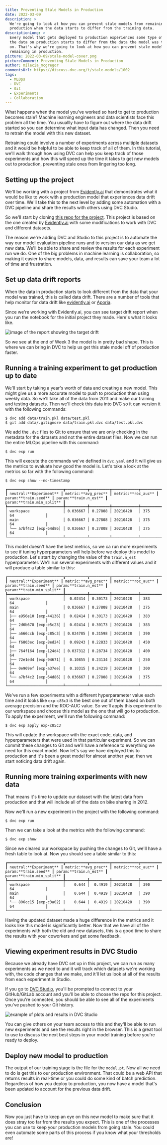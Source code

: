 ```yaml
---
title: Preventing Stale Models in Production
date: 2022-03-09
description: >
  We're going to look at how you can prevent stale models from remaining in
  production when the data starts to differ from the training data.
descriptionLong: >
  Every model that gets deployed to production experiences some type of drift as
  the data on production starts to differ from the data the model was trained
  on. That's why we're going to look at how you can prevent stale models from
  remaining in production.
picture: 2022-03-09/stale-model-cover.png
pictureComment: Preventing Stale Models in Production
author: milecia_mcgregor
commentsUrl: https://discuss.dvc.org/t/stale-models/1002
tags:
  - MLOps
  - DVC
  - Git
  - Experiments
  - Collaboration
---
```


What happens when the model you've worked so hard to get to production becomes
stale? Machine learning engineers and data scientists face this problem all the
time. You usuallly have to figure out where the data drift started so you can
determine what input data has changed. Then you need to retrain the model with
this new dataset.

Retraining could involve a number of experiments across multiple datasets and it
would be helpful to be able to keep track of all of them. In this tutorial,
we'll walk through how using DVC can help you keep track of those experiments
and how this will speed up the time it takes to get new models out to
production, preventing stale ones from lingering too long.

## Setting up the project

We'll be working with a project from
[Evidently.ai](https://evidentlyai.com/blog/tutorial-1-model-analytics-in-production)
that demonstrates what it would be like to work with a production model that
experiences data drift over time. We'll take this to the next level by adding
some automation with a DVC pipeline and share the results with others using DVC
Studio.

So we'll start by cloning
[this repo for the project](https://github.com/iterative/stale-model-example).
This project is based on the one created by
[Evidently.ai](https://github.com/evidentlyai/evidently/blob/main/examples/data_stories/bicycle_demand_monitoring.ipynb)
with some modifications to work with DVC and different datasets.

The reason we're adding DVC and Studio to this project is to automate the way
our model evaluation pipeline runs and to version our data as we get new data.
We'll be able to share and review the results for each experiment run we do. One
of the big problems in machine learning is collaboration, so making it easier to
share models, data, and results can save your team a lot of time and
frustration.

## Set up data drift reports

When the data in production starts to look different from the data that your
model was trained, this is called data drift. There are a number of tools that
help monitor for data drift like [evidently.ai](https://docs.evidentlyai.com/)
or [Aporia](https://docs.aporia.com/).

Since we're working with Evidently.ai, you can see target drift report when you
run the notebook for the initial project they made. Here's what it looks like.

![image of the report showing the target drift](https://thumb.tildacdn.com/tild6336-3231-4736-b136-646539326135/-/format/webp/4_week3_pred_actual.png)

So we see at the end of Week 3 the model is in pretty bad shape. This is where
we can bring in DVC to help us get this stale model off of production faster.

## Running a training experiment to get production up to date

We'll start by taking a year's worth of data and creating a new model. This
might give us a more accurate model to push to production than using weekly
data. So we'll take all of the data from 2011 and make our training and testing
datasets. Then we'll check this data into DVC so it can version it with the
following commands:

```dvc
$ dvc add data/train.pkl data/test.pkl
$ git add data/.gitignore data/train.pkl.dvc data/test.pkl.dvc
```

We add the `.dvc` files to Git to ensure that we are only checking in the
metadata for the datasets and not the entire dataset files. Now we can run the
entire MLOps pipeline with this command:

```dvc
$ dvc exp run
```

This will execute the commands we've defined in `dvc.yaml` and it will give us
the metrics to evaluate how good the model is. Let's take a look at the metrics
so far with the following command:

```dvc
$ dvc exp show --no-timestamp
```

```dvctable
┏━━━━━━━━━━━━━━━━━━━━━━━━━┳━━━━━━━━━━┳━━━━━━━━━┳━━━━━━━━━━━━┳━━━━━━━━━━━━━┳━━━━━━━━━━━━━━━━━┓
┃ neutral:**Experiment** ┃ metric:**avg_prec** ┃ metric:**roc_auc** ┃ param:**train.seed** ┃ param:**train.n_est** ┃ param:**train.min_split** ┃
┡━━━━━━━━━━━━━━━━━━━━━━━━━╇━━━━━━━━━━╇━━━━━━━━━╇━━━━━━━━━━━━╇━━━━━━━━━━━━━╇━━━━━━━━━━━━━━━━━┩
│ workspace               │ 0.036667 │ 0.27808 │ 20210428   │ 375         │ 64              │
│ main                    │ 0.036667 │ 0.27808 │ 20210428   │ 375         │ 64              │
│ └── a7bf4c2 [exp-64d86] │ 0.036667 │ 0.27808 │ 20210428   │ 375         │ 64              │
└─────────────────────────┴──────────┴─────────┴────────────┴─────────────┴─────────────────┘
```

This model doesn't have the best metrics, so we ca run more experiments to see
if tuning hyperparameters will help before we deploy this model to production.
Let's start by changing the value of the `train.n_est` hyperparameter. We'll run
several experiments with different values and it will produce a table similar to
this:

```dvctable
┏━━━━━━━━━━━━━━━━━━━━━━━━━┳━━━━━━━━━━┳━━━━━━━━━┳━━━━━━━━━━━━┳━━━━━━━━━━━━━┳━━━━━━━━━━━━━━━━━┓
┃ neutral:**Experiment** ┃ metric:**avg_prec** ┃ metric:**roc_auc** ┃ param:**train.seed** ┃ param:**train.n_est** ┃ param:**train.min_split** ┃
┡━━━━━━━━━━━━━━━━━━━━━━━━━╇━━━━━━━━━━╇━━━━━━━━━╇━━━━━━━━━━━━╇━━━━━━━━━━━━━╇━━━━━━━━━━━━━━━━━┩
│ workspace               │  0.02414 │ 0.30173 │ 20210428   │ 383         │ 64              │
│ main                    │ 0.036667 │ 0.27808 │ 20210428   │ 375         │ 64              │
│ ├── e956e10 [exp-44136] │  0.02414 │ 0.30173 │ 20210428   │ 383         │ 64              │
│ ├── 2d6b678 [exp-e5c23] │  0.02414 │ 0.30173 │ 20210428   │ 383         │ 64              │
│ ├── a666ccb [exp-c85c3] │ 0.024785 │ 0.31598 │ 20210428   │ 390         │ 64              │
│ ├── f6803ec [exp-8ed24] │  0.09243 │ 0.22833 │ 20210428   │ 450         │ 64              │
│ ├── 764f164 [exp-124d4] │ 0.037312 │ 0.28734 │ 20210428   │ 400         │ 64              │
│ ├── 72e1ed4 [exp-94671] │  0.10855 │ 0.23134 │ 20210428   │ 250         │ 64              │
│ ├── 0e969ef [exp-a37ee] │  0.10315 │ 0.24219 │ 20210428   │ 300         │ 64              │
│ └── a7bf4c2 [exp-64d86] │ 0.036667 │ 0.27808 │ 20210428   │ 375         │ 64              │
└─────────────────────────┴──────────┴─────────┴────────────┴─────────────┴─────────────────┘
```

We've run a few experiments with a different hyperparameter value each time and
it looks like `exp-c85c3` is the best one out of them based on both average
precision and the ROC-AUC value. So we'll apply this experiment to our workspace
and choose this model as the one that will go to production. To apply the
experiment, we'll run the following command:

```dvc
$ dvc exp apply exp-c85c3
```

This will update the workspace with the exact code, data, and hyperparameters
that were used in that particular experiment. So we can commit these changes to
Git and we'll have a reference to everything we need for this exact model. Now
let's say we have deployed this to production and it's been a great model for
almost another year, then we start noticing data drift again.

## Running more training experiments with new data

That means it's time to update our dataset with the latest data from production
and that will include all of the data on bike sharing in 2012.

Now we'll run a new experiment in the project with the following command:

```dvc
$ dvc exp run
```

Then we can take a look at the metrics with the following command:

```dvc
$ dvc exp show
```

Since we cleared our workspace by pushing the changes to Git, we'll have a fresh
table to look at. Now you should see a table similar to this:

```dvctable
┏━━━━━━━━━━━━━━━━━━━━━━━━━┳━━━━━━━━━━┳━━━━━━━━━┳━━━━━━━━━━━━┳━━━━━━━━━━━━━┳━━━━━━━━━━━━━━━━━┓
┃ neutral:**Experiment** ┃ metric:**avg_prec** ┃ metric:**roc_auc** ┃ param:**train.seed** ┃ param:**train.n_est** ┃ param:**train.min_split** ┃
┡━━━━━━━━━━━━━━━━━━━━━━━━━╇━━━━━━━━━━╇━━━━━━━━━╇━━━━━━━━━━━━╇━━━━━━━━━━━━━╇━━━━━━━━━━━━━━━━━┩
│ workspace               │    0.644 │  0.4919 │ 20210428   │ 390         │ 64              │
│ main                    │    0.644 │  0.4919 │ 20210428   │ 390         │ 64              │
│ └── 806cc15 [exp-c3a02] │    0.644 │  0.4919 │ 20210428   │ 390         │ 64              │
└─────────────────────────┴──────────┴─────────┴────────────┴─────────────┴─────────────────┘
```

Having the updated dataset made a huge difference in the metrics and it looks
like this model is significantly better. Now that we have all of the experiments
with both the old and new datasets, this is a good time to share the results
with your coworkers and get some feedback.

## Viewing experiment results in DVC Studio

Because we already have DVC set up in this project, we can run as many
experiments as we need to and it will track which datasets we're working with,
the code changes that we make, and it'll let us look at all of the results from
each experiment in Studio.

If you go to [DVC Studio](https://studio.iterative.ai/), you'll be prompted to
connect to your GitHub/GitLab account and you'll be able to choose the repo for
this project. Once you're connected, you should be able to see all of the
experiments you've pushed to your Git history.

![example of plots and results in DVC Studio](2022-03-09/stale_models_in_studio.png)

You can give others on your team access to this and they'll be able to run new
experiments and see the results right in the browser. This is a great tool to
use to discuss the next best steps in your model training before you're ready to
deploy.

## Deploy new model to production

The output of our training stage is the file for the `model.pt`. Now all we need
to do is get this to our production environment. That could be a web API that
returns results in real-time or you could do some kind of batch prediction.
Regardless of how you deploy to production, you now have a model that's been
updated to account for the previous data drift.

## Conclusion

Now you just have to keep an eye on this new model to make sure that it does
stray too far from the results you expect. This is one of the processes you can
use to keep your production models from going stale. You could even automate
some parts of this process if you know what your thresholds are!
